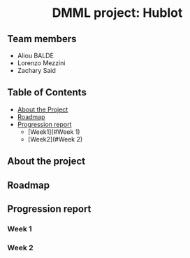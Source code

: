 <h1 align="center">DMML project: Hublot</h1>

## Team members

- Aliou BALDE
- Lorenzo Mezzini
- Zachary Said

<!-- TABLE OF CONTENTS -->
## Table of Contents

* [About the Project](#about-the-project)
* [Roadmap](#Roadmap)
* [Progression report](#Tasks)
  * [Week1](#Week 1)
  * [Week2](#Week 2)




<!-- About the project-->
## About the project

<!-- Roadmap -->
## Roadmap

<!-- Progression report -->
## Progression report 

### Week 1

### Week 2
